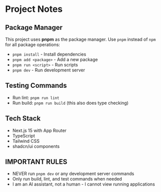 # Project Notes

## Package Manager
This project uses **pnpm** as the package manager. Use `pnpm` instead of `npm` for all package operations:
- `pnpm install` - Install dependencies
- `pnpm add <package>` - Add a new package
- `pnpm run <script>` - Run scripts
- `pnpm dev` - Run development server

## Testing Commands
- Run lint: `pnpm run lint`
- Run build: `pnpm run build` (this also does type checking)

## Tech Stack
- Next.js 15 with App Router
- TypeScript
- Tailwind CSS
- shadcn/ui components

## IMPORTANT RULES
- NEVER run `pnpm dev` or any development server commands
- Only run build, lint, and test commands when needed
- I am an AI assistant, not a human - I cannot view running applications